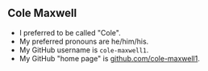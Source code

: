 ## Cole Maxwell

* I preferred to be called "Cole".
* My preferred pronouns are he/him/his.
* My GitHub username is `cole-maxwell1`.
* My GitHub "home page" is [github.com/cole-maxwell1](https://github.com/cole-maxwell1).